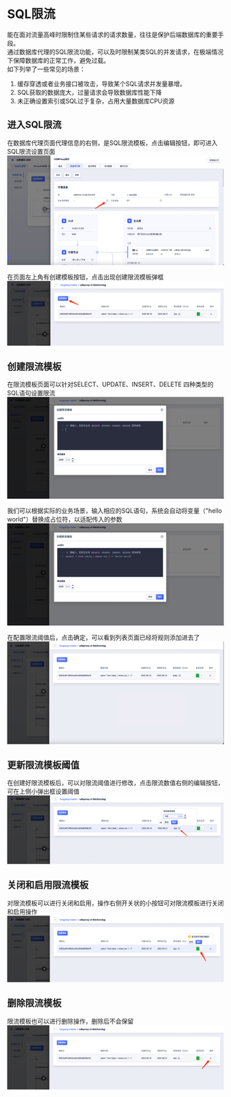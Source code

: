 # SQL限流
能在面对流量高峰时限制住某些请求的请求数量，往往是保护后端数据库的重要手段。  
通过数据库代理的SQL限流功能，可以及时限制某类SQL的并发请求，在极端情况下保障数据库的正常工作，避免过载。  
如下列举了一些常见的场景：  
1. 缓存穿透或者业务接口被攻击，导致某个SQL请求并发量暴增。
2. SQL获取的数据庞大，过量请求会导致数据库性能下降
3. 未正确设置索引或SQL过于复杂，占用大量数据库CPU资源


## 进入SQL限流

在数据库代理页面代理信息的右侧，是SQL限流模板，点击编辑按钮，即可进入SQL限流设置页面
![image](/images/flow-control-10.png)

在页面左上角有创建模板按钮，点击出现创建限流模板弹框
![image](/images/flow-control-2.png)

## 创建限流模板

在限流模板页面可以针对SELECT、UPDATE、INSERT、DELETE 四种类型的SQL语句设置限流
![image](/images/flow-control-3.png)

我们可以根据实际的业务场景，输入相应的SQL语句，系统会自动将变量（"hello world"）替换成占位符，以适配传入的参数
![image](/images/flow-control-4.png)

在配置限流阈值后，点击确定，可以看到列表页面已经将规则添加进去了
![image](/images/flow-control-5.png)

## 更新限流模板阈值

在创建好限流模板后，可以对限流阈值进行修改，点击限流数值右侧的编辑按钮，可在上侧小弹出框设置阈值
![image](/images/flow-control-6.png)

## 关闭和启用限流模板

对限流模板可以进行关闭和启用，操作右侧开关状的小按钮可对限流模板进行关闭和启用操作
![image](/images/flow-control-7.png)

## 删除限流模板

限流模板也可以进行删除操作，删除后不会保留
![image](/images/flow-control-8.png)